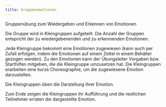 ```yaml
---
title: Gruppenemotionen
---
```


Gruppenübung zum Wiedergeben und Erkennen von Emotionen

Die Gruppe wird in Kleingruppen aufgeteilt. Die Anzahl der Gruppen entspricht
der zu wiedergebenenden und zu erkennenden Emotionen.

Jede Kleingruppe bekommt eine Emotionen zugewiesen (kann auch per Zufall
erfolgen, indem die Emotionen auf einem Zettel in einem Behälter gezogen
werden). Zu den Emotionen kann der Übungsleiter Vorgaben bzw. Starthilfen
mitgeben, die die Kleingruppe umzusetzen hat. Die Kleingruppen erarbeiten eine
kurze Choreographie, um die zugewiesene Emotion darzustellen.

Die Kleingruppen üben die Darstellung ihrer Emotion.

Zum Ende zeigen die Kleingruppen ihr Aufführung und die restlichen Teilnehmer
erraten die dargestellte Emotion.
